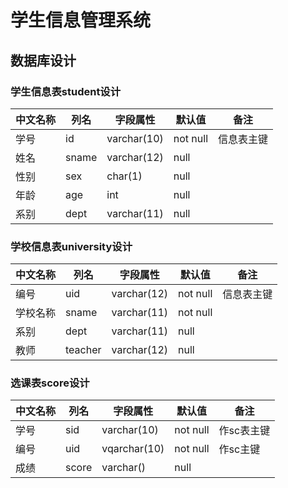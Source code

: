 # 学生信息管理系统
## 数据库设计
### 学生信息表student设计

|中文名称 |列名 |字段属性 |默认值 | 备注 |
|-----|-----|------|-----|------|
|学号    |id   |varchar(10)|not null|信息表主键|
|姓名    |sname |varchar(12)|null  |         |
|性别    |sex  |char(1)|null  |         |
|年龄    |age  |int |null  |         |
|系别    |dept |varchar(11)|null  |         |

### 学校信息表university设计
|中文名称 |列名 |字段属性 |默认值 | 备注 |
|-----|-----|------|-----|------|
|编号    |uid  |varchar(12) |not null|信息表主键|
|学校名称|sname |varchar(11)|not null|        |
|系别 |dept|varchar(11) |null |          |
|教师|teacher|varchar(12) |null |          |

### 选课表score设计
|中文名称 |列名 |字段属性 |默认值 | 备注 |
|-----|-----|------|-----|------|
|学号    |sid   |varchar(10)|not null|作sc表主键|
|编号    |uid |vqarchar(10)|not null|作sc主键|
|成绩  |score  |varchar()|null|       |
